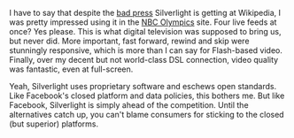 <!--
.. title: Microsoft Silverlight
.. slug: microsoft-silverlight
.. date: 2008-08-21 01:32:25
.. tags: microsoft,olympics,open-source,proprietary software,silverlight,software
.. category: 
.. link: 
.. description: 
.. type: text
.. has_math: no
.. status: published
.. wp-status: publish
-->

<html><body><p>I have to say that despite the <a href="http://en.wikipedia.org/wiki/Silverlight">bad press</a> Silverlight is getting at Wikipedia, I was pretty impressed using it in the <a href="http://www.nbcolympics.com/">NBC Olympics</a> site. Four live feeds at once? Yes please. This is what digital television was supposed to bring us, but never did. More important, fast forward, rewind and skip were stunningly responsive, which is more than I can say for Flash-based video. Finally, over my decent but not world-class DSL connection, video quality was fantastic, even at full-screen.

Yeah, Silverlight uses proprietary software and eschews open standards. Like Facebook's closed platform and data policies, this bothers me. But like Facebook, Silverlight is simply ahead of the competition. Until the alternatives catch up, you can't blame consumers for sticking to the closed (but superior) platforms.</p></body></html>
